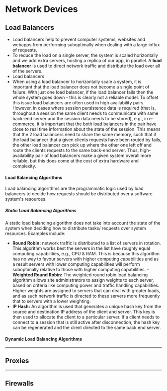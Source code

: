 # Network Devices

## Load Balancers

- Load balancers help to prevent computer systems, websites and webapps from performing suboptimally when dealing with a large influx of requests.
- To reduce the load on a single server, the system is scaled horizontally and we add extra servers, hosting a replica of our app, in parallel. A **load balancer** is used to direct network traffic and distribute the load over all of the servers.
- Load balancers
- When using a load balancer to horizontally scale a system, it is important that the load balancer does not become a single point of failure. With just one load balancer, if the load balancer fails then the whole system goes down - this is clearly not a reliable model. To offset this issue load balancers are often used in high availability pairs. However, in cases where session persistence data is required (that is, throughout a session the same client needs to communicate with same back-end server and the session data needs to be stored), e.g., in e-commerce, it is important that the both load balancers in the pair have close to real time information about the state of the session. This means that the 2 load balancers need to share the same memory, such that if the load balancer that a given clients requests have been routed by fails, the other load balancer can pick up where the other one left off and route the clients requests to the same back-end server. Thus, high-availability pair of load balancers make a given system overall more reliable, but this does come at the cost of extra hardware and complexity.

#### Load Balancing Algorithms

Load balancing algorithms are the programmatic logic used by load balancers to decide how requests should be distributed over a software system's resources.

##### Static Load Balancing Algorithms

A static load balancing algorithm does not take into account the state of the system when deciding how to distribute tasks/ requests over system resources. Examples include:

- **Round Robin:** network traffic is distributed to a list of servers in rotation. This algorithm works best the servers in the list have roughly equal computing capabilities, e.g., CPU & RAM. This is because this algorithm has no way to favour servers with higher computing capabilities and as a result servers with lower computing capabilities will perform suboptimally relative to those with higher computing capabilities. -**Weighted Round Robin:** The weighted round robin load balancing algorithm allows site administrators to assign weights to each server, based on criteria like computing power and traffic handling capabilities. Higher weights are assigned to servers that can deal with greater loads, and as such network traffic is directed to these servers more frequently that to servers with a lower weighting.
- **IP Hash:** An algorithm is used that generates a unique hash key from the source and destination IP address of the client and server. This key is then used to allocate the client to a particular server. If a client needs to connect to a session that is still active after disconnection, the hash key can be regenerated and the client directed to the same back end server.

#### Dynamic Load Balancing Algorithms

---

## Proxies

---

## Firewalls

